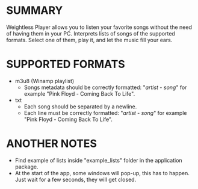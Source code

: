 SUMMARY
=======

Weightless Player allows you to listen your favorite songs without the need of having them in your PC. Interprets lists of songs of the supported formats. Select one of them, play it, and let the music fill your ears.

SUPPORTED FORMATS
=================

* m3u8 (Winamp playlist)
  * Songs metadata should be correctly formatted: "$artist$ - $song$" for example "Pink Floyd - Coming Back To Life".
* txt
  * Each song should be separated by a newline.
  * Each line must be correctly formatted: "$artist$ - $song$" for example "Pink Floyd - Coming Back To Life".

ANOTHER NOTES
=============

* Find example of lists inside "example_lists" folder in the application package.
* At the start of the app, some windows will pop-up, this has to happen. Just wait for a few seconds, they will get closed.
